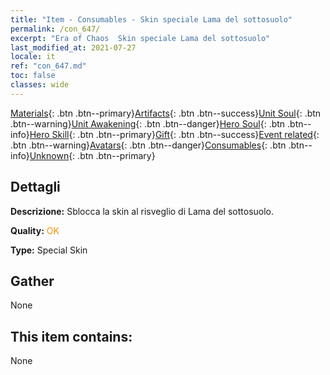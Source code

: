 ```yaml
---
title: "Item - Consumables - Skin speciale Lama del sottosuolo"
permalink: /con_647/
excerpt: "Era of Chaos  Skin speciale Lama del sottosuolo"
last_modified_at: 2021-07-27
locale: it
ref: "con_647.md"
toc: false
classes: wide
---
```

 [Materials](/ItemsIT/){: .btn .btn--primary}[Artifacts](/ItemsIT/Artifacts/){: .btn .btn--success}[Unit Soul](/ItemsIT/UnitSoul/){: .btn .btn--warning}[Unit Awakening](/ItemsIT/UnitAwakening/){: .btn .btn--danger}[Hero Soul](/ItemsIT/HeroSoul/){: .btn .btn--info}[Hero Skill](/ItemsIT/HeroSkill/){: .btn .btn--primary}[Gift](/ItemsIT/Gift/){: .btn .btn--success}[Event related](/ItemsIT/Events/){: .btn .btn--warning}[Avatars](/ItemsIT/Avatars/){: .btn .btn--danger}[Consumables](/ItemsIT/Consumables/){: .btn .btn--info}[Unknown](/ItemsIT/Unknown/){: .btn .btn--primary}

## Dettagli
 **Descrizione:** Sblocca la skin al risveglio di Lama del sottosuolo.

 **Quality:** <span style="color: #FF8C00">OK</span>

 **Type:** Special Skin

## Gather

  None

## This item contains:

  None

